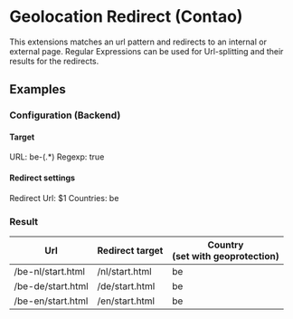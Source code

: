 # Geolocation Redirect (Contao)

This extensions matches an url pattern and redirects to an internal or external page.
Regular Expressions can be used for Url-splitting and their results for the redirects.

## Examples

### Configuration (Backend)

#### Target
URL: be-(.*)
Regexp: true

#### Redirect settings
Redirect Url: $1
Countries: be

### Result

<table>
	<thead>
		<tr>
			<th>Url</th>
			<th>Redirect target</th>
			<th>Country<br/>(set with geoprotection)</th>
		</th>
	</thead>
	<tbody>
		<tr>
			<td>/be-nl/start.html</td>
			<td>/nl/start.html</td>
			<td>be</td>
		</tr>
		<tr>
			<td>/be-de/start.html</td>
			<td>/de/start.html</td>
			<td>be</td>
		</tr>
		<tr>
			<td>/be-en/start.html</td>
			<td>/en/start.html</td>
			<td>be</td>
		</tr>
	</tbody>
</table>